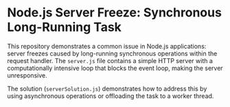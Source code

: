 # Node.js Server Freeze: Synchronous Long-Running Task

This repository demonstrates a common issue in Node.js applications: server freezes caused by long-running synchronous operations within the request handler.  The `server.js` file contains a simple HTTP server with a computationally intensive loop that blocks the event loop, making the server unresponsive.

The solution (`serverSolution.js`) demonstrates how to address this by using asynchronous operations or offloading the task to a worker thread.